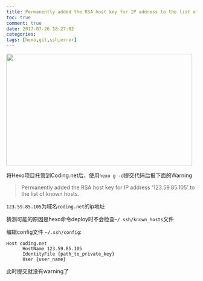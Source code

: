 ```yaml
---
title: Permanently added the RSA host key for IP address to the list of known hosts
toc: true
comment: true
date: 2017-07-26 18:27:02
categories:
tags: [hexo,git,ssh,error]
---
```


<img src="http://o9xbyqajf.bkt.clouddn.com/20170726150106524593664.png" width="492" height="297"/>

将Hexo项目托管到Coding.net后，使用`hexo g -d`提交代码后报下面的Warning

> Permanently added the RSA host key for IP address '123.59.85.105' to the list of known hosts.


<!--more-->

`123.59.85.105`为域名`coding.net`的ip地址

猜测可能的原因是hexo命令deploy时不会检查`~/.ssh/known_hosts`文件

编辑config文件 `~/.ssh/config`:


```
Host coding.net
      HostName 123.59.85.105
      IdentityFile {path_to_private_key}
      User {user_name}
```

此时提交就没有warning了